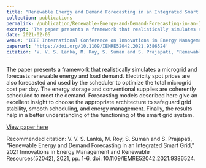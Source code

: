 ```yaml
---
title: "Renewable Energy and Demand Forecasting in an Integrated Smart Grid"
collection: publications
permalink: /publication/Renewable-Energy-and-Demand-Forecasting-in-an-Integrated-Smart-Grid
excerpt: 'The paper presents a framework that realistically simulates a microgrid and forecasts renewable energy and load demand. Electricity spot prices are also forecasted and used by the scheduler to optimize the total microgrid cost per day. The energy storage and conventional supplies are coherently scheduled to meet the demand. Forecasting models described here give an excellent insight to choose the appropriate architecture to safeguard grid stability, smooth scheduling, and energy management. Finally, the results help in a better understanding of the functioning of the smart grid system.'
date: 2021-02-05
venue: 'IEEE International Conference on Innovations in Energy Management and Renewable Resources (IEMRE), 2021'
paperurl: 'https://doi.org/10.1109/IEMRE52042.2021.9386524'
citation: 'V. V. S. Lanka, M. Roy, S. Suman and S. Prajapati, "Renewable Energy and Demand Forecasting in an Integrated Smart Grid," 2021 Innovations in Energy Management and Renewable Resources(52042), 2021, pp. 1-6, doi: 10.1109/IEMRE52042.2021.9386524.'
---
```

The paper presents a framework that realistically simulates a microgrid and forecasts renewable energy and load demand. Electricity spot prices are also forecasted and used by the scheduler to optimize the total microgrid cost per day. The energy storage and conventional supplies are coherently scheduled to meet the demand. Forecasting models described here give an excellent insight to choose the appropriate architecture to safeguard grid stability, smooth scheduling, and energy management. Finally, the results help in a better understanding of the functioning of the smart grid system.

[View paper here](https://doi.org/10.1109/IEMRE52042.2021.9386524)

Recommended citation: V. V. S. Lanka, M. Roy, S. Suman and S. Prajapati, "Renewable Energy and Demand Forecasting in an Integrated Smart Grid," 2021 Innovations in Energy Management and Renewable Resources(52042), 2021, pp. 1-6, doi: 10.1109/IEMRE52042.2021.9386524.
